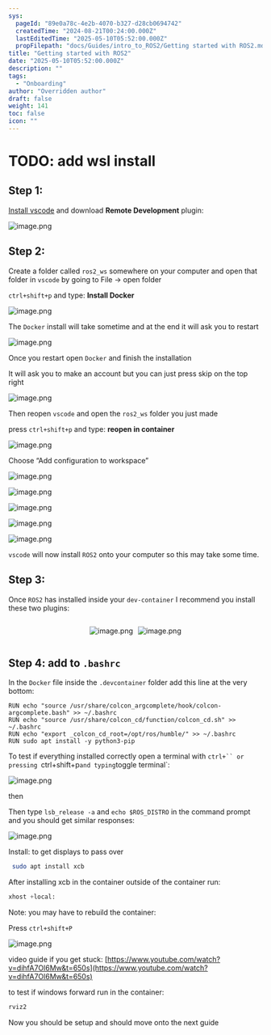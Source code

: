 ```yaml
---
sys:
  pageId: "89e0a78c-4e2b-4070-b327-d28cb0694742"
  createdTime: "2024-08-21T00:24:00.000Z"
  lastEditedTime: "2025-05-10T05:52:00.000Z"
  propFilepath: "docs/Guides/intro_to_ROS2/Getting started with ROS2.md"
title: "Getting started with ROS2"
date: "2025-05-10T05:52:00.000Z"
description: ""
tags:
  - "Onboarding"
author: "Overridden author"
draft: false
weight: 141
toc: false
icon: ""
---
```


# TODO: add wsl install

## Step 1:

[Install vscode](https://code.visualstudio.com/download) and download **Remote Development** plugin:

![image.png](https://prod-files-secure.s3.us-west-2.amazonaws.com/d518164a-d88e-44d1-a4ee-3adb3bd8bce0/efb52993-1881-4a40-b95e-6f020334f022/image.png?X-Amz-Algorithm=AWS4-HMAC-SHA256&X-Amz-Content-Sha256=UNSIGNED-PAYLOAD&X-Amz-Credential=ASIAZI2LB4666CMUSARB%2F20250630%2Fus-west-2%2Fs3%2Faws4_request&X-Amz-Date=20250630T061413Z&X-Amz-Expires=3600&X-Amz-Security-Token=IQoJb3JpZ2luX2VjEL3%2F%2F%2F%2F%2F%2F%2F%2F%2F%2FwEaCXVzLXdlc3QtMiJGMEQCID%2FxRnnh5wNW1sjoE7zh9GMTyhMLsU7wGU6xmL7f6UmjAiB5mvI%2Bh6PR9DFdgaiif2YK0Ru%2FLFR8oWa9iHjjqf7jdyqIBAi2%2F%2F%2F%2F%2F%2F%2F%2F%2F%2F8BEAAaDDYzNzQyMzE4MzgwNSIM%2B0kD14Ob5726siDnKtwDwk56EgI0Qi059rnTfA7AM70Vt13QW%2BQCXTdW3Aot8H1i0x8vUxFQwhggdV2ata5TtU6QdstcWsyhfFCbrLwKlEbCdihwR5bcUGoAWcpGhP74DnZ0hf%2BapH4u%2BuT4ZgzbdaqsQO%2FPz%2F2%2BwtcvPuAXDiSHt4gYDOXcSnxotjtb95CVdem%2FyJKSpq7t4R5oOcLBDTcPRtNS0ARX4KHgzPof5Ubgz49EtwfCMhwEMTydYVfVTsuwhaqn9Sat8f4PJS5pXfzJXTzy56UTHFCAr2c9RifcepQDO2bOjotvn8afGhfRZsK3sT2rAzNREx3uk2cb17L%2FcIXxe5w0bzk2E4lixnKKMqf45jLy5ve7zfRfsAsPrE51rdT1yQcJzZqBIIGyJyHk%2BXVfuSqWvwbJQRG7XV6IJSn%2FaJlrLSEkqDYmvQcgj4pUCx7A%2FQ2xfOHGYz3PFKdyqDKr9cfTtSy8VT1QBJIPVp2KuM%2F55Hpw5RzLJGbvf2BbcewBDqm%2BKYwYn2ryQiWwDo6IX%2F6YW0kHcNIot0GJTurWez58j4NQCwU1Ub7LlMnEO5qU6yBurn%2BsjBV%2FhfK6823ttx9e9d0VUSeg8EopRMME88dHOY14H5l%2FYC12ExFTeNa54h1obT0wobqIwwY6pgHQBrb7Zfyi7eodn9ehTUA%2BoNyS77ZqiLWXFqf5FQ%2BQtcMFyAnXKmV7L%2Fhxk%2BqcoXN1tc0KrxEv9HinFHNDq5QlAQSGxE7%2BYGIX%2F0ywUEzY6dfnBbDHiEnhyEzO08%2B1yBWr9MFYkpTMKnszWyS6Fvr5syiM8duXgeKQPSzZa7yiyPJPiBxchGHOBFEgT85eu0txJyvn2B%2F3ufGf8WdcDDeOtaCDSJCv&X-Amz-Signature=437a098d378b90722d704510aa7ec3c0530e485e8c5f27531ccfc328b8e9a0bf&X-Amz-SignedHeaders=host&x-amz-checksum-mode=ENABLED&x-id=GetObject)

## Step 2:

Create a folder called `ros2_ws` somewhere on your computer and open that folder in `vscode` by going to File → open folder 

`ctrl+shift+p` and type: **Install Docker**

![image.png](https://prod-files-secure.s3.us-west-2.amazonaws.com/d518164a-d88e-44d1-a4ee-3adb3bd8bce0/2269dc0e-1cd5-47ff-bceb-c04ad9b2eab0/image.png?X-Amz-Algorithm=AWS4-HMAC-SHA256&X-Amz-Content-Sha256=UNSIGNED-PAYLOAD&X-Amz-Credential=ASIAZI2LB4666CMUSARB%2F20250630%2Fus-west-2%2Fs3%2Faws4_request&X-Amz-Date=20250630T061414Z&X-Amz-Expires=3600&X-Amz-Security-Token=IQoJb3JpZ2luX2VjEL3%2F%2F%2F%2F%2F%2F%2F%2F%2F%2FwEaCXVzLXdlc3QtMiJGMEQCID%2FxRnnh5wNW1sjoE7zh9GMTyhMLsU7wGU6xmL7f6UmjAiB5mvI%2Bh6PR9DFdgaiif2YK0Ru%2FLFR8oWa9iHjjqf7jdyqIBAi2%2F%2F%2F%2F%2F%2F%2F%2F%2F%2F8BEAAaDDYzNzQyMzE4MzgwNSIM%2B0kD14Ob5726siDnKtwDwk56EgI0Qi059rnTfA7AM70Vt13QW%2BQCXTdW3Aot8H1i0x8vUxFQwhggdV2ata5TtU6QdstcWsyhfFCbrLwKlEbCdihwR5bcUGoAWcpGhP74DnZ0hf%2BapH4u%2BuT4ZgzbdaqsQO%2FPz%2F2%2BwtcvPuAXDiSHt4gYDOXcSnxotjtb95CVdem%2FyJKSpq7t4R5oOcLBDTcPRtNS0ARX4KHgzPof5Ubgz49EtwfCMhwEMTydYVfVTsuwhaqn9Sat8f4PJS5pXfzJXTzy56UTHFCAr2c9RifcepQDO2bOjotvn8afGhfRZsK3sT2rAzNREx3uk2cb17L%2FcIXxe5w0bzk2E4lixnKKMqf45jLy5ve7zfRfsAsPrE51rdT1yQcJzZqBIIGyJyHk%2BXVfuSqWvwbJQRG7XV6IJSn%2FaJlrLSEkqDYmvQcgj4pUCx7A%2FQ2xfOHGYz3PFKdyqDKr9cfTtSy8VT1QBJIPVp2KuM%2F55Hpw5RzLJGbvf2BbcewBDqm%2BKYwYn2ryQiWwDo6IX%2F6YW0kHcNIot0GJTurWez58j4NQCwU1Ub7LlMnEO5qU6yBurn%2BsjBV%2FhfK6823ttx9e9d0VUSeg8EopRMME88dHOY14H5l%2FYC12ExFTeNa54h1obT0wobqIwwY6pgHQBrb7Zfyi7eodn9ehTUA%2BoNyS77ZqiLWXFqf5FQ%2BQtcMFyAnXKmV7L%2Fhxk%2BqcoXN1tc0KrxEv9HinFHNDq5QlAQSGxE7%2BYGIX%2F0ywUEzY6dfnBbDHiEnhyEzO08%2B1yBWr9MFYkpTMKnszWyS6Fvr5syiM8duXgeKQPSzZa7yiyPJPiBxchGHOBFEgT85eu0txJyvn2B%2F3ufGf8WdcDDeOtaCDSJCv&X-Amz-Signature=96e1d98306067d47911774c0513745d0c8820a4af2e952a83cf153d8e28007bf&X-Amz-SignedHeaders=host&x-amz-checksum-mode=ENABLED&x-id=GetObject)

The `Docker` install will take sometime and at the end it will ask you to restart

![image.png](https://prod-files-secure.s3.us-west-2.amazonaws.com/d518164a-d88e-44d1-a4ee-3adb3bd8bce0/ed233f78-be33-4b1f-b89c-9c346c0e961e/image.png?X-Amz-Algorithm=AWS4-HMAC-SHA256&X-Amz-Content-Sha256=UNSIGNED-PAYLOAD&X-Amz-Credential=ASIAZI2LB4666CMUSARB%2F20250630%2Fus-west-2%2Fs3%2Faws4_request&X-Amz-Date=20250630T061414Z&X-Amz-Expires=3600&X-Amz-Security-Token=IQoJb3JpZ2luX2VjEL3%2F%2F%2F%2F%2F%2F%2F%2F%2F%2FwEaCXVzLXdlc3QtMiJGMEQCID%2FxRnnh5wNW1sjoE7zh9GMTyhMLsU7wGU6xmL7f6UmjAiB5mvI%2Bh6PR9DFdgaiif2YK0Ru%2FLFR8oWa9iHjjqf7jdyqIBAi2%2F%2F%2F%2F%2F%2F%2F%2F%2F%2F8BEAAaDDYzNzQyMzE4MzgwNSIM%2B0kD14Ob5726siDnKtwDwk56EgI0Qi059rnTfA7AM70Vt13QW%2BQCXTdW3Aot8H1i0x8vUxFQwhggdV2ata5TtU6QdstcWsyhfFCbrLwKlEbCdihwR5bcUGoAWcpGhP74DnZ0hf%2BapH4u%2BuT4ZgzbdaqsQO%2FPz%2F2%2BwtcvPuAXDiSHt4gYDOXcSnxotjtb95CVdem%2FyJKSpq7t4R5oOcLBDTcPRtNS0ARX4KHgzPof5Ubgz49EtwfCMhwEMTydYVfVTsuwhaqn9Sat8f4PJS5pXfzJXTzy56UTHFCAr2c9RifcepQDO2bOjotvn8afGhfRZsK3sT2rAzNREx3uk2cb17L%2FcIXxe5w0bzk2E4lixnKKMqf45jLy5ve7zfRfsAsPrE51rdT1yQcJzZqBIIGyJyHk%2BXVfuSqWvwbJQRG7XV6IJSn%2FaJlrLSEkqDYmvQcgj4pUCx7A%2FQ2xfOHGYz3PFKdyqDKr9cfTtSy8VT1QBJIPVp2KuM%2F55Hpw5RzLJGbvf2BbcewBDqm%2BKYwYn2ryQiWwDo6IX%2F6YW0kHcNIot0GJTurWez58j4NQCwU1Ub7LlMnEO5qU6yBurn%2BsjBV%2FhfK6823ttx9e9d0VUSeg8EopRMME88dHOY14H5l%2FYC12ExFTeNa54h1obT0wobqIwwY6pgHQBrb7Zfyi7eodn9ehTUA%2BoNyS77ZqiLWXFqf5FQ%2BQtcMFyAnXKmV7L%2Fhxk%2BqcoXN1tc0KrxEv9HinFHNDq5QlAQSGxE7%2BYGIX%2F0ywUEzY6dfnBbDHiEnhyEzO08%2B1yBWr9MFYkpTMKnszWyS6Fvr5syiM8duXgeKQPSzZa7yiyPJPiBxchGHOBFEgT85eu0txJyvn2B%2F3ufGf8WdcDDeOtaCDSJCv&X-Amz-Signature=509af6d86c65555b7dfb117b13cd82e316663db4aeb7464f768b560ad161cbca&X-Amz-SignedHeaders=host&x-amz-checksum-mode=ENABLED&x-id=GetObject)

Once you restart open `Docker` and finish the installation

It will ask you to make an account but you can just press skip on the top right

![image.png](https://prod-files-secure.s3.us-west-2.amazonaws.com/d518164a-d88e-44d1-a4ee-3adb3bd8bce0/21010ad9-1659-4fd9-9f59-9932a09b2a3d/image.png?X-Amz-Algorithm=AWS4-HMAC-SHA256&X-Amz-Content-Sha256=UNSIGNED-PAYLOAD&X-Amz-Credential=ASIAZI2LB4666CMUSARB%2F20250630%2Fus-west-2%2Fs3%2Faws4_request&X-Amz-Date=20250630T061414Z&X-Amz-Expires=3600&X-Amz-Security-Token=IQoJb3JpZ2luX2VjEL3%2F%2F%2F%2F%2F%2F%2F%2F%2F%2FwEaCXVzLXdlc3QtMiJGMEQCID%2FxRnnh5wNW1sjoE7zh9GMTyhMLsU7wGU6xmL7f6UmjAiB5mvI%2Bh6PR9DFdgaiif2YK0Ru%2FLFR8oWa9iHjjqf7jdyqIBAi2%2F%2F%2F%2F%2F%2F%2F%2F%2F%2F8BEAAaDDYzNzQyMzE4MzgwNSIM%2B0kD14Ob5726siDnKtwDwk56EgI0Qi059rnTfA7AM70Vt13QW%2BQCXTdW3Aot8H1i0x8vUxFQwhggdV2ata5TtU6QdstcWsyhfFCbrLwKlEbCdihwR5bcUGoAWcpGhP74DnZ0hf%2BapH4u%2BuT4ZgzbdaqsQO%2FPz%2F2%2BwtcvPuAXDiSHt4gYDOXcSnxotjtb95CVdem%2FyJKSpq7t4R5oOcLBDTcPRtNS0ARX4KHgzPof5Ubgz49EtwfCMhwEMTydYVfVTsuwhaqn9Sat8f4PJS5pXfzJXTzy56UTHFCAr2c9RifcepQDO2bOjotvn8afGhfRZsK3sT2rAzNREx3uk2cb17L%2FcIXxe5w0bzk2E4lixnKKMqf45jLy5ve7zfRfsAsPrE51rdT1yQcJzZqBIIGyJyHk%2BXVfuSqWvwbJQRG7XV6IJSn%2FaJlrLSEkqDYmvQcgj4pUCx7A%2FQ2xfOHGYz3PFKdyqDKr9cfTtSy8VT1QBJIPVp2KuM%2F55Hpw5RzLJGbvf2BbcewBDqm%2BKYwYn2ryQiWwDo6IX%2F6YW0kHcNIot0GJTurWez58j4NQCwU1Ub7LlMnEO5qU6yBurn%2BsjBV%2FhfK6823ttx9e9d0VUSeg8EopRMME88dHOY14H5l%2FYC12ExFTeNa54h1obT0wobqIwwY6pgHQBrb7Zfyi7eodn9ehTUA%2BoNyS77ZqiLWXFqf5FQ%2BQtcMFyAnXKmV7L%2Fhxk%2BqcoXN1tc0KrxEv9HinFHNDq5QlAQSGxE7%2BYGIX%2F0ywUEzY6dfnBbDHiEnhyEzO08%2B1yBWr9MFYkpTMKnszWyS6Fvr5syiM8duXgeKQPSzZa7yiyPJPiBxchGHOBFEgT85eu0txJyvn2B%2F3ufGf8WdcDDeOtaCDSJCv&X-Amz-Signature=6100806b0ded4b64142f31f71342df5fe58c6ea4660b35759bf95ac421bb48ca&X-Amz-SignedHeaders=host&x-amz-checksum-mode=ENABLED&x-id=GetObject)

Then reopen `vscode` and open the `ros2_ws` folder you just made

press `ctrl+shift+p` and type: **reopen in container**

![image.png](https://prod-files-secure.s3.us-west-2.amazonaws.com/d518164a-d88e-44d1-a4ee-3adb3bd8bce0/4e93b8c2-41ad-488c-8095-c74205196118/image.png?X-Amz-Algorithm=AWS4-HMAC-SHA256&X-Amz-Content-Sha256=UNSIGNED-PAYLOAD&X-Amz-Credential=ASIAZI2LB4666CMUSARB%2F20250630%2Fus-west-2%2Fs3%2Faws4_request&X-Amz-Date=20250630T061414Z&X-Amz-Expires=3600&X-Amz-Security-Token=IQoJb3JpZ2luX2VjEL3%2F%2F%2F%2F%2F%2F%2F%2F%2F%2FwEaCXVzLXdlc3QtMiJGMEQCID%2FxRnnh5wNW1sjoE7zh9GMTyhMLsU7wGU6xmL7f6UmjAiB5mvI%2Bh6PR9DFdgaiif2YK0Ru%2FLFR8oWa9iHjjqf7jdyqIBAi2%2F%2F%2F%2F%2F%2F%2F%2F%2F%2F8BEAAaDDYzNzQyMzE4MzgwNSIM%2B0kD14Ob5726siDnKtwDwk56EgI0Qi059rnTfA7AM70Vt13QW%2BQCXTdW3Aot8H1i0x8vUxFQwhggdV2ata5TtU6QdstcWsyhfFCbrLwKlEbCdihwR5bcUGoAWcpGhP74DnZ0hf%2BapH4u%2BuT4ZgzbdaqsQO%2FPz%2F2%2BwtcvPuAXDiSHt4gYDOXcSnxotjtb95CVdem%2FyJKSpq7t4R5oOcLBDTcPRtNS0ARX4KHgzPof5Ubgz49EtwfCMhwEMTydYVfVTsuwhaqn9Sat8f4PJS5pXfzJXTzy56UTHFCAr2c9RifcepQDO2bOjotvn8afGhfRZsK3sT2rAzNREx3uk2cb17L%2FcIXxe5w0bzk2E4lixnKKMqf45jLy5ve7zfRfsAsPrE51rdT1yQcJzZqBIIGyJyHk%2BXVfuSqWvwbJQRG7XV6IJSn%2FaJlrLSEkqDYmvQcgj4pUCx7A%2FQ2xfOHGYz3PFKdyqDKr9cfTtSy8VT1QBJIPVp2KuM%2F55Hpw5RzLJGbvf2BbcewBDqm%2BKYwYn2ryQiWwDo6IX%2F6YW0kHcNIot0GJTurWez58j4NQCwU1Ub7LlMnEO5qU6yBurn%2BsjBV%2FhfK6823ttx9e9d0VUSeg8EopRMME88dHOY14H5l%2FYC12ExFTeNa54h1obT0wobqIwwY6pgHQBrb7Zfyi7eodn9ehTUA%2BoNyS77ZqiLWXFqf5FQ%2BQtcMFyAnXKmV7L%2Fhxk%2BqcoXN1tc0KrxEv9HinFHNDq5QlAQSGxE7%2BYGIX%2F0ywUEzY6dfnBbDHiEnhyEzO08%2B1yBWr9MFYkpTMKnszWyS6Fvr5syiM8duXgeKQPSzZa7yiyPJPiBxchGHOBFEgT85eu0txJyvn2B%2F3ufGf8WdcDDeOtaCDSJCv&X-Amz-Signature=abf99fec2219e5991cbf396e2412e8985cbebd3fb46962969a250f8b02abd61b&X-Amz-SignedHeaders=host&x-amz-checksum-mode=ENABLED&x-id=GetObject)

Choose “Add configuration to workspace”

![image.png](https://prod-files-secure.s3.us-west-2.amazonaws.com/d518164a-d88e-44d1-a4ee-3adb3bd8bce0/9560b282-5060-4989-ba37-97e7b2c22476/image.png?X-Amz-Algorithm=AWS4-HMAC-SHA256&X-Amz-Content-Sha256=UNSIGNED-PAYLOAD&X-Amz-Credential=ASIAZI2LB4666CMUSARB%2F20250630%2Fus-west-2%2Fs3%2Faws4_request&X-Amz-Date=20250630T061414Z&X-Amz-Expires=3600&X-Amz-Security-Token=IQoJb3JpZ2luX2VjEL3%2F%2F%2F%2F%2F%2F%2F%2F%2F%2FwEaCXVzLXdlc3QtMiJGMEQCID%2FxRnnh5wNW1sjoE7zh9GMTyhMLsU7wGU6xmL7f6UmjAiB5mvI%2Bh6PR9DFdgaiif2YK0Ru%2FLFR8oWa9iHjjqf7jdyqIBAi2%2F%2F%2F%2F%2F%2F%2F%2F%2F%2F8BEAAaDDYzNzQyMzE4MzgwNSIM%2B0kD14Ob5726siDnKtwDwk56EgI0Qi059rnTfA7AM70Vt13QW%2BQCXTdW3Aot8H1i0x8vUxFQwhggdV2ata5TtU6QdstcWsyhfFCbrLwKlEbCdihwR5bcUGoAWcpGhP74DnZ0hf%2BapH4u%2BuT4ZgzbdaqsQO%2FPz%2F2%2BwtcvPuAXDiSHt4gYDOXcSnxotjtb95CVdem%2FyJKSpq7t4R5oOcLBDTcPRtNS0ARX4KHgzPof5Ubgz49EtwfCMhwEMTydYVfVTsuwhaqn9Sat8f4PJS5pXfzJXTzy56UTHFCAr2c9RifcepQDO2bOjotvn8afGhfRZsK3sT2rAzNREx3uk2cb17L%2FcIXxe5w0bzk2E4lixnKKMqf45jLy5ve7zfRfsAsPrE51rdT1yQcJzZqBIIGyJyHk%2BXVfuSqWvwbJQRG7XV6IJSn%2FaJlrLSEkqDYmvQcgj4pUCx7A%2FQ2xfOHGYz3PFKdyqDKr9cfTtSy8VT1QBJIPVp2KuM%2F55Hpw5RzLJGbvf2BbcewBDqm%2BKYwYn2ryQiWwDo6IX%2F6YW0kHcNIot0GJTurWez58j4NQCwU1Ub7LlMnEO5qU6yBurn%2BsjBV%2FhfK6823ttx9e9d0VUSeg8EopRMME88dHOY14H5l%2FYC12ExFTeNa54h1obT0wobqIwwY6pgHQBrb7Zfyi7eodn9ehTUA%2BoNyS77ZqiLWXFqf5FQ%2BQtcMFyAnXKmV7L%2Fhxk%2BqcoXN1tc0KrxEv9HinFHNDq5QlAQSGxE7%2BYGIX%2F0ywUEzY6dfnBbDHiEnhyEzO08%2B1yBWr9MFYkpTMKnszWyS6Fvr5syiM8duXgeKQPSzZa7yiyPJPiBxchGHOBFEgT85eu0txJyvn2B%2F3ufGf8WdcDDeOtaCDSJCv&X-Amz-Signature=c67588a7055b2af2d242ca89113d499e8b50e34cffaa32c450678f22f735749c&X-Amz-SignedHeaders=host&x-amz-checksum-mode=ENABLED&x-id=GetObject)

![image.png](https://prod-files-secure.s3.us-west-2.amazonaws.com/d518164a-d88e-44d1-a4ee-3adb3bd8bce0/2ee63f81-886b-48e8-a553-dc6e5eac99e4/image.png?X-Amz-Algorithm=AWS4-HMAC-SHA256&X-Amz-Content-Sha256=UNSIGNED-PAYLOAD&X-Amz-Credential=ASIAZI2LB4666CMUSARB%2F20250630%2Fus-west-2%2Fs3%2Faws4_request&X-Amz-Date=20250630T061413Z&X-Amz-Expires=3600&X-Amz-Security-Token=IQoJb3JpZ2luX2VjEL3%2F%2F%2F%2F%2F%2F%2F%2F%2F%2FwEaCXVzLXdlc3QtMiJGMEQCID%2FxRnnh5wNW1sjoE7zh9GMTyhMLsU7wGU6xmL7f6UmjAiB5mvI%2Bh6PR9DFdgaiif2YK0Ru%2FLFR8oWa9iHjjqf7jdyqIBAi2%2F%2F%2F%2F%2F%2F%2F%2F%2F%2F8BEAAaDDYzNzQyMzE4MzgwNSIM%2B0kD14Ob5726siDnKtwDwk56EgI0Qi059rnTfA7AM70Vt13QW%2BQCXTdW3Aot8H1i0x8vUxFQwhggdV2ata5TtU6QdstcWsyhfFCbrLwKlEbCdihwR5bcUGoAWcpGhP74DnZ0hf%2BapH4u%2BuT4ZgzbdaqsQO%2FPz%2F2%2BwtcvPuAXDiSHt4gYDOXcSnxotjtb95CVdem%2FyJKSpq7t4R5oOcLBDTcPRtNS0ARX4KHgzPof5Ubgz49EtwfCMhwEMTydYVfVTsuwhaqn9Sat8f4PJS5pXfzJXTzy56UTHFCAr2c9RifcepQDO2bOjotvn8afGhfRZsK3sT2rAzNREx3uk2cb17L%2FcIXxe5w0bzk2E4lixnKKMqf45jLy5ve7zfRfsAsPrE51rdT1yQcJzZqBIIGyJyHk%2BXVfuSqWvwbJQRG7XV6IJSn%2FaJlrLSEkqDYmvQcgj4pUCx7A%2FQ2xfOHGYz3PFKdyqDKr9cfTtSy8VT1QBJIPVp2KuM%2F55Hpw5RzLJGbvf2BbcewBDqm%2BKYwYn2ryQiWwDo6IX%2F6YW0kHcNIot0GJTurWez58j4NQCwU1Ub7LlMnEO5qU6yBurn%2BsjBV%2FhfK6823ttx9e9d0VUSeg8EopRMME88dHOY14H5l%2FYC12ExFTeNa54h1obT0wobqIwwY6pgHQBrb7Zfyi7eodn9ehTUA%2BoNyS77ZqiLWXFqf5FQ%2BQtcMFyAnXKmV7L%2Fhxk%2BqcoXN1tc0KrxEv9HinFHNDq5QlAQSGxE7%2BYGIX%2F0ywUEzY6dfnBbDHiEnhyEzO08%2B1yBWr9MFYkpTMKnszWyS6Fvr5syiM8duXgeKQPSzZa7yiyPJPiBxchGHOBFEgT85eu0txJyvn2B%2F3ufGf8WdcDDeOtaCDSJCv&X-Amz-Signature=0317f116a21e6f2f7ec151e009017626548d41063977fbe07e4c238a1d72ef89&X-Amz-SignedHeaders=host&x-amz-checksum-mode=ENABLED&x-id=GetObject)

![image.png](https://prod-files-secure.s3.us-west-2.amazonaws.com/d518164a-d88e-44d1-a4ee-3adb3bd8bce0/ae1580b2-b048-407e-aed9-b584224a7a04/image.png?X-Amz-Algorithm=AWS4-HMAC-SHA256&X-Amz-Content-Sha256=UNSIGNED-PAYLOAD&X-Amz-Credential=ASIAZI2LB4666CMUSARB%2F20250630%2Fus-west-2%2Fs3%2Faws4_request&X-Amz-Date=20250630T061414Z&X-Amz-Expires=3600&X-Amz-Security-Token=IQoJb3JpZ2luX2VjEL3%2F%2F%2F%2F%2F%2F%2F%2F%2F%2FwEaCXVzLXdlc3QtMiJGMEQCID%2FxRnnh5wNW1sjoE7zh9GMTyhMLsU7wGU6xmL7f6UmjAiB5mvI%2Bh6PR9DFdgaiif2YK0Ru%2FLFR8oWa9iHjjqf7jdyqIBAi2%2F%2F%2F%2F%2F%2F%2F%2F%2F%2F8BEAAaDDYzNzQyMzE4MzgwNSIM%2B0kD14Ob5726siDnKtwDwk56EgI0Qi059rnTfA7AM70Vt13QW%2BQCXTdW3Aot8H1i0x8vUxFQwhggdV2ata5TtU6QdstcWsyhfFCbrLwKlEbCdihwR5bcUGoAWcpGhP74DnZ0hf%2BapH4u%2BuT4ZgzbdaqsQO%2FPz%2F2%2BwtcvPuAXDiSHt4gYDOXcSnxotjtb95CVdem%2FyJKSpq7t4R5oOcLBDTcPRtNS0ARX4KHgzPof5Ubgz49EtwfCMhwEMTydYVfVTsuwhaqn9Sat8f4PJS5pXfzJXTzy56UTHFCAr2c9RifcepQDO2bOjotvn8afGhfRZsK3sT2rAzNREx3uk2cb17L%2FcIXxe5w0bzk2E4lixnKKMqf45jLy5ve7zfRfsAsPrE51rdT1yQcJzZqBIIGyJyHk%2BXVfuSqWvwbJQRG7XV6IJSn%2FaJlrLSEkqDYmvQcgj4pUCx7A%2FQ2xfOHGYz3PFKdyqDKr9cfTtSy8VT1QBJIPVp2KuM%2F55Hpw5RzLJGbvf2BbcewBDqm%2BKYwYn2ryQiWwDo6IX%2F6YW0kHcNIot0GJTurWez58j4NQCwU1Ub7LlMnEO5qU6yBurn%2BsjBV%2FhfK6823ttx9e9d0VUSeg8EopRMME88dHOY14H5l%2FYC12ExFTeNa54h1obT0wobqIwwY6pgHQBrb7Zfyi7eodn9ehTUA%2BoNyS77ZqiLWXFqf5FQ%2BQtcMFyAnXKmV7L%2Fhxk%2BqcoXN1tc0KrxEv9HinFHNDq5QlAQSGxE7%2BYGIX%2F0ywUEzY6dfnBbDHiEnhyEzO08%2B1yBWr9MFYkpTMKnszWyS6Fvr5syiM8duXgeKQPSzZa7yiyPJPiBxchGHOBFEgT85eu0txJyvn2B%2F3ufGf8WdcDDeOtaCDSJCv&X-Amz-Signature=267f8b8a57f0135f1e9ccd41881ffb7c904679972e5e837be1e7bafa0a5c1e3e&X-Amz-SignedHeaders=host&x-amz-checksum-mode=ENABLED&x-id=GetObject)

![image.png](https://prod-files-secure.s3.us-west-2.amazonaws.com/d518164a-d88e-44d1-a4ee-3adb3bd8bce0/53255b28-f75e-430f-b9e3-c0ac8577e42b/image.png?X-Amz-Algorithm=AWS4-HMAC-SHA256&X-Amz-Content-Sha256=UNSIGNED-PAYLOAD&X-Amz-Credential=ASIAZI2LB4666CMUSARB%2F20250630%2Fus-west-2%2Fs3%2Faws4_request&X-Amz-Date=20250630T061414Z&X-Amz-Expires=3600&X-Amz-Security-Token=IQoJb3JpZ2luX2VjEL3%2F%2F%2F%2F%2F%2F%2F%2F%2F%2FwEaCXVzLXdlc3QtMiJGMEQCID%2FxRnnh5wNW1sjoE7zh9GMTyhMLsU7wGU6xmL7f6UmjAiB5mvI%2Bh6PR9DFdgaiif2YK0Ru%2FLFR8oWa9iHjjqf7jdyqIBAi2%2F%2F%2F%2F%2F%2F%2F%2F%2F%2F8BEAAaDDYzNzQyMzE4MzgwNSIM%2B0kD14Ob5726siDnKtwDwk56EgI0Qi059rnTfA7AM70Vt13QW%2BQCXTdW3Aot8H1i0x8vUxFQwhggdV2ata5TtU6QdstcWsyhfFCbrLwKlEbCdihwR5bcUGoAWcpGhP74DnZ0hf%2BapH4u%2BuT4ZgzbdaqsQO%2FPz%2F2%2BwtcvPuAXDiSHt4gYDOXcSnxotjtb95CVdem%2FyJKSpq7t4R5oOcLBDTcPRtNS0ARX4KHgzPof5Ubgz49EtwfCMhwEMTydYVfVTsuwhaqn9Sat8f4PJS5pXfzJXTzy56UTHFCAr2c9RifcepQDO2bOjotvn8afGhfRZsK3sT2rAzNREx3uk2cb17L%2FcIXxe5w0bzk2E4lixnKKMqf45jLy5ve7zfRfsAsPrE51rdT1yQcJzZqBIIGyJyHk%2BXVfuSqWvwbJQRG7XV6IJSn%2FaJlrLSEkqDYmvQcgj4pUCx7A%2FQ2xfOHGYz3PFKdyqDKr9cfTtSy8VT1QBJIPVp2KuM%2F55Hpw5RzLJGbvf2BbcewBDqm%2BKYwYn2ryQiWwDo6IX%2F6YW0kHcNIot0GJTurWez58j4NQCwU1Ub7LlMnEO5qU6yBurn%2BsjBV%2FhfK6823ttx9e9d0VUSeg8EopRMME88dHOY14H5l%2FYC12ExFTeNa54h1obT0wobqIwwY6pgHQBrb7Zfyi7eodn9ehTUA%2BoNyS77ZqiLWXFqf5FQ%2BQtcMFyAnXKmV7L%2Fhxk%2BqcoXN1tc0KrxEv9HinFHNDq5QlAQSGxE7%2BYGIX%2F0ywUEzY6dfnBbDHiEnhyEzO08%2B1yBWr9MFYkpTMKnszWyS6Fvr5syiM8duXgeKQPSzZa7yiyPJPiBxchGHOBFEgT85eu0txJyvn2B%2F3ufGf8WdcDDeOtaCDSJCv&X-Amz-Signature=b3f83e3baffaa4929767cc98c95ebed5327a8e5fa2aad3cfcdffa816028d396f&X-Amz-SignedHeaders=host&x-amz-checksum-mode=ENABLED&x-id=GetObject)

![image.png](https://prod-files-secure.s3.us-west-2.amazonaws.com/d518164a-d88e-44d1-a4ee-3adb3bd8bce0/7c562767-5af9-4ffb-97d1-327bcdf4ee00/image.png?X-Amz-Algorithm=AWS4-HMAC-SHA256&X-Amz-Content-Sha256=UNSIGNED-PAYLOAD&X-Amz-Credential=ASIAZI2LB4666CMUSARB%2F20250630%2Fus-west-2%2Fs3%2Faws4_request&X-Amz-Date=20250630T061414Z&X-Amz-Expires=3600&X-Amz-Security-Token=IQoJb3JpZ2luX2VjEL3%2F%2F%2F%2F%2F%2F%2F%2F%2F%2FwEaCXVzLXdlc3QtMiJGMEQCID%2FxRnnh5wNW1sjoE7zh9GMTyhMLsU7wGU6xmL7f6UmjAiB5mvI%2Bh6PR9DFdgaiif2YK0Ru%2FLFR8oWa9iHjjqf7jdyqIBAi2%2F%2F%2F%2F%2F%2F%2F%2F%2F%2F8BEAAaDDYzNzQyMzE4MzgwNSIM%2B0kD14Ob5726siDnKtwDwk56EgI0Qi059rnTfA7AM70Vt13QW%2BQCXTdW3Aot8H1i0x8vUxFQwhggdV2ata5TtU6QdstcWsyhfFCbrLwKlEbCdihwR5bcUGoAWcpGhP74DnZ0hf%2BapH4u%2BuT4ZgzbdaqsQO%2FPz%2F2%2BwtcvPuAXDiSHt4gYDOXcSnxotjtb95CVdem%2FyJKSpq7t4R5oOcLBDTcPRtNS0ARX4KHgzPof5Ubgz49EtwfCMhwEMTydYVfVTsuwhaqn9Sat8f4PJS5pXfzJXTzy56UTHFCAr2c9RifcepQDO2bOjotvn8afGhfRZsK3sT2rAzNREx3uk2cb17L%2FcIXxe5w0bzk2E4lixnKKMqf45jLy5ve7zfRfsAsPrE51rdT1yQcJzZqBIIGyJyHk%2BXVfuSqWvwbJQRG7XV6IJSn%2FaJlrLSEkqDYmvQcgj4pUCx7A%2FQ2xfOHGYz3PFKdyqDKr9cfTtSy8VT1QBJIPVp2KuM%2F55Hpw5RzLJGbvf2BbcewBDqm%2BKYwYn2ryQiWwDo6IX%2F6YW0kHcNIot0GJTurWez58j4NQCwU1Ub7LlMnEO5qU6yBurn%2BsjBV%2FhfK6823ttx9e9d0VUSeg8EopRMME88dHOY14H5l%2FYC12ExFTeNa54h1obT0wobqIwwY6pgHQBrb7Zfyi7eodn9ehTUA%2BoNyS77ZqiLWXFqf5FQ%2BQtcMFyAnXKmV7L%2Fhxk%2BqcoXN1tc0KrxEv9HinFHNDq5QlAQSGxE7%2BYGIX%2F0ywUEzY6dfnBbDHiEnhyEzO08%2B1yBWr9MFYkpTMKnszWyS6Fvr5syiM8duXgeKQPSzZa7yiyPJPiBxchGHOBFEgT85eu0txJyvn2B%2F3ufGf8WdcDDeOtaCDSJCv&X-Amz-Signature=cf3dae71c377610d9e3c66b9524c1f09c54ea4aa956c651e25f617918c27bb3b&X-Amz-SignedHeaders=host&x-amz-checksum-mode=ENABLED&x-id=GetObject)

`vscode` will now install `ROS2` onto your computer so this may take some time.

## Step 3:

Once `ROS2` has installed inside your `dev-container` I recommend you install these two plugins:

<div style="display: flex;flex-direction: row; column-gap:10px; max-width: 630px;justify-content: center;">
<div>

![image.png](https://prod-files-secure.s3.us-west-2.amazonaws.com/d518164a-d88e-44d1-a4ee-3adb3bd8bce0/3fc3d550-5a54-4ba1-ba6b-faa01cdb7369/image.png?X-Amz-Algorithm=AWS4-HMAC-SHA256&X-Amz-Content-Sha256=UNSIGNED-PAYLOAD&X-Amz-Credential=ASIAZI2LB466RR4QCY57%2F20250630%2Fus-west-2%2Fs3%2Faws4_request&X-Amz-Date=20250630T061415Z&X-Amz-Expires=3600&X-Amz-Security-Token=IQoJb3JpZ2luX2VjEL3%2F%2F%2F%2F%2F%2F%2F%2F%2F%2FwEaCXVzLXdlc3QtMiJIMEYCIQDXfUNLGuYy0zHNJp6DzF50uwnD0R2rJvzy%2B7ohkoA99wIhALwRBsDFs1ShdfXkigaqKIvGpfJx0KlRcimo06yPzG6%2FKogECLb%2F%2F%2F%2F%2F%2F%2F%2F%2F%2FwEQABoMNjM3NDIzMTgzODA1IgwLBYTYAUCLuuOmTu8q3ANGlwZsg7RYjjZXdjHhWJoS8B9Xznr0Dr%2BzXuoIn4I8d5otR9yBb%2FOLTPnm6Ks%2FjvkN6cNwdJOV1bGZ1KYAl7t3x0ctT1c3%2BXbrLj2WDrOwu%2Fhx5vda2yJhYcoIiAD9xbK37u0A5miXt5a34GpI2uHswS0Uw%2Bd0LKuylh8urLciulXLzifmxnMfrY8EiYAGEgdn7QWuFKFJg7Xdf9BCgkrZlipPmuihNA3HVY9mwuTcRc54iPSoQKPJtTvHB3qy%2FWDF9K8nUgIedzv5ilXabeOuMdNhlat2NW1VygtBfZczf8PWr4P8pZ8dGU5l5H8aAm3gvY47HJMZO%2FovlLMHn0vvTGUyZIlKAv37h%2FxTdVIdVHUfIM1%2F6twV1evdufrTU42SF9TD%2BB1uqk6df76YhzCNdJO0JbjC%2BTn%2FrwsN0aFVy6fJYYb2SwszrSPlifhkD3H%2BgMYsLRhFWqllE9pXX2qFtVxkfE4DeREj92xjvg1CJkAOUWGIEgxkZwVxftKol4smyLlT0jwphAbqrT7T1Wkj1cvwr%2BMwMCDqD9po6ne%2FGATBHk8bEgePXPtXipyX4EaVVhlWqLZUsvJ9Sw0FaTPSROt2VpQvvTgdnMZ3WNGD8QoSLKII90HYglvKBjDpu4jDBjqkAT0MQbtqOGIwqom8AhUyBJrPTedKDDxviFbP7QWi%2FNmrSV9%2Fpoo9%2Fjaq8%2BkG5hXHznH7TyEzSgSnnU7g5swX%2F9ZhlUsxwduO7%2FjWxxXXTXNSYoZbMxiV57IaRybfoqSUIfALbgk9AVciM5SK8XZpUmnq%2BY90LQAoxgcQKpeQ6q17uOH09HGX%2BdwCZZfEKXtSpw4thuQt7BUHhEiEUqggMdKNXZbH&X-Amz-Signature=182664e9701ffdaa48813fc9618fd2f7e904d99d9931a8f070ddc87833b870c0&X-Amz-SignedHeaders=host&x-amz-checksum-mode=ENABLED&x-id=GetObject)

</div>
<div>

![image.png](https://prod-files-secure.s3.us-west-2.amazonaws.com/d518164a-d88e-44d1-a4ee-3adb3bd8bce0/d994cc66-13c2-4093-a5a3-f84cf4601a82/image.png?X-Amz-Algorithm=AWS4-HMAC-SHA256&X-Amz-Content-Sha256=UNSIGNED-PAYLOAD&X-Amz-Credential=ASIAZI2LB466Q3NKXUI6%2F20250630%2Fus-west-2%2Fs3%2Faws4_request&X-Amz-Date=20250630T061415Z&X-Amz-Expires=3600&X-Amz-Security-Token=IQoJb3JpZ2luX2VjEL3%2F%2F%2F%2F%2F%2F%2F%2F%2F%2FwEaCXVzLXdlc3QtMiJIMEYCIQCxQ3UPWu1kxbrckdxlJOOff3MfFKzRu%2F2FdNMfDledawIhAOSgWXtPy%2ByM4na9%2Fo8XhhWMXfki7e5WPgoySJd6rV1BKogECLb%2F%2F%2F%2F%2F%2F%2F%2F%2F%2FwEQABoMNjM3NDIzMTgzODA1IgzvcqCvz2XzkeOov0Iq3AORxdxoWJF4WXGSqgF0m17ViEj0xvK41Svgy7YQCGofq74RgucYViLoCMAKpbjP7dyzuCR8SHr93HtqMiyzQ2jsjLhfnPEmB4CHrdrklWJR%2BHk9nzix30oHa3zm18QA1NtbEupC7UYvUpuy3NRlVxZWNCkPvNjAwfmjCy7SVVXcksPBEJf6BOkvC8gv11ubUZicOr6QP%2BNUK0uBYpsfYTo97H%2Btpow%2B%2FExCNRBHkiyha%2FxYG9SzNoNhtR%2B6FW%2FiIhK%2BLuMF8TMFHxYTmy76SpvSpUsUWgTTEz9yeWHU1sMymKt5aJ0qBaG8dofvixJSU0mDkHq99hLFBe%2F%2FcPNDJ04HiZ%2BF%2Bx1oiKPqzLy0w75YqGkZ%2Fbo4V1KGczfm7X33mPPSWz4ZdSiObuYKG8Tit2m3e3uhjvK9yCk6Jws1b0%2BV2mPJ%2Fced2AJFxFjkSQnl69boEApVecDfIu7xuopiANa%2BQJDXCs7xFheFtNIUy4q6kxYu8bLZ2CW7UShL0jNr7v1aUflciWPmUAS2wGsyMO6ZvHWG3ophfcvuJa0ktOv3upBLaTmsUbRw0nWOvQ%2Fe%2F5tW1HDnyBuP9E20RT1ENa%2Fgxzxevih6TkNE8S3RXMNCBYZrzTafGeO5BeQKFTC5u4jDBjqkAbwjiwG88jt1Kqhmc903Rw5dhet9fkkfi1Fuq06kH0mj5iyRxHkSYnhEn5Td1ZASiNRwNOr6oYJtFiqkVk%2F5S%2FnGl0AajgWtaeEWiqNx6GfzU3KWrwpb%2FJiYXh6yElH8VlDCKQ%2B3CzCQx1lFkcgncgQYidYL4KAG9SYVm7eRiUgXbm5TgZzy4rJx3D%2BFlTk6tUj3Uc9JMrXm0rlUTyOUGI4ogR7k&X-Amz-Signature=1f36d4e9c0aaec9a48ec6dddc2a735f80b60fbc68d843658d08fb953dbb64040&X-Amz-SignedHeaders=host&x-amz-checksum-mode=ENABLED&x-id=GetObject)

</div>
</div>

## Step 4: add to `.bashrc`

In the `Docker` file inside the `.devcontainer` folder add this line at the very bottom: 

```docker
RUN echo "source /usr/share/colcon_argcomplete/hook/colcon-argcomplete.bash" >> ~/.bashrc
RUN echo "source /usr/share/colcon_cd/function/colcon_cd.sh" >> ~/.bashrc
RUN echo "export _colcon_cd_root=/opt/ros/humble/" >> ~/.bashrc
RUN sudo apt install -y python3-pip 
```

To test if everything installed correctly open a terminal with `ctrl+`` or pressing `ctrl+shift+p` and typing `toggle terminal`:

![image.png](https://prod-files-secure.s3.us-west-2.amazonaws.com/d518164a-d88e-44d1-a4ee-3adb3bd8bce0/6a4943d8-b04e-4c02-9a58-775f3384d1a5/image.png?X-Amz-Algorithm=AWS4-HMAC-SHA256&X-Amz-Content-Sha256=UNSIGNED-PAYLOAD&X-Amz-Credential=ASIAZI2LB4666CMUSARB%2F20250630%2Fus-west-2%2Fs3%2Faws4_request&X-Amz-Date=20250630T061414Z&X-Amz-Expires=3600&X-Amz-Security-Token=IQoJb3JpZ2luX2VjEL3%2F%2F%2F%2F%2F%2F%2F%2F%2F%2FwEaCXVzLXdlc3QtMiJGMEQCID%2FxRnnh5wNW1sjoE7zh9GMTyhMLsU7wGU6xmL7f6UmjAiB5mvI%2Bh6PR9DFdgaiif2YK0Ru%2FLFR8oWa9iHjjqf7jdyqIBAi2%2F%2F%2F%2F%2F%2F%2F%2F%2F%2F8BEAAaDDYzNzQyMzE4MzgwNSIM%2B0kD14Ob5726siDnKtwDwk56EgI0Qi059rnTfA7AM70Vt13QW%2BQCXTdW3Aot8H1i0x8vUxFQwhggdV2ata5TtU6QdstcWsyhfFCbrLwKlEbCdihwR5bcUGoAWcpGhP74DnZ0hf%2BapH4u%2BuT4ZgzbdaqsQO%2FPz%2F2%2BwtcvPuAXDiSHt4gYDOXcSnxotjtb95CVdem%2FyJKSpq7t4R5oOcLBDTcPRtNS0ARX4KHgzPof5Ubgz49EtwfCMhwEMTydYVfVTsuwhaqn9Sat8f4PJS5pXfzJXTzy56UTHFCAr2c9RifcepQDO2bOjotvn8afGhfRZsK3sT2rAzNREx3uk2cb17L%2FcIXxe5w0bzk2E4lixnKKMqf45jLy5ve7zfRfsAsPrE51rdT1yQcJzZqBIIGyJyHk%2BXVfuSqWvwbJQRG7XV6IJSn%2FaJlrLSEkqDYmvQcgj4pUCx7A%2FQ2xfOHGYz3PFKdyqDKr9cfTtSy8VT1QBJIPVp2KuM%2F55Hpw5RzLJGbvf2BbcewBDqm%2BKYwYn2ryQiWwDo6IX%2F6YW0kHcNIot0GJTurWez58j4NQCwU1Ub7LlMnEO5qU6yBurn%2BsjBV%2FhfK6823ttx9e9d0VUSeg8EopRMME88dHOY14H5l%2FYC12ExFTeNa54h1obT0wobqIwwY6pgHQBrb7Zfyi7eodn9ehTUA%2BoNyS77ZqiLWXFqf5FQ%2BQtcMFyAnXKmV7L%2Fhxk%2BqcoXN1tc0KrxEv9HinFHNDq5QlAQSGxE7%2BYGIX%2F0ywUEzY6dfnBbDHiEnhyEzO08%2B1yBWr9MFYkpTMKnszWyS6Fvr5syiM8duXgeKQPSzZa7yiyPJPiBxchGHOBFEgT85eu0txJyvn2B%2F3ufGf8WdcDDeOtaCDSJCv&X-Amz-Signature=0331c114fdeb69267279d13d1317b884d4efd56b6ba418ead5d4a3049f2e1ecd&X-Amz-SignedHeaders=host&x-amz-checksum-mode=ENABLED&x-id=GetObject)

then 

Then type `lsb_release -a` and `echo $ROS_DISTRO` in the command prompt and you should get similar responses:

![image.png](https://prod-files-secure.s3.us-west-2.amazonaws.com/d518164a-d88e-44d1-a4ee-3adb3bd8bce0/3e635dec-a805-4e85-8b9e-d000e5b71a4e/image.png?X-Amz-Algorithm=AWS4-HMAC-SHA256&X-Amz-Content-Sha256=UNSIGNED-PAYLOAD&X-Amz-Credential=ASIAZI2LB4666CMUSARB%2F20250630%2Fus-west-2%2Fs3%2Faws4_request&X-Amz-Date=20250630T061414Z&X-Amz-Expires=3600&X-Amz-Security-Token=IQoJb3JpZ2luX2VjEL3%2F%2F%2F%2F%2F%2F%2F%2F%2F%2FwEaCXVzLXdlc3QtMiJGMEQCID%2FxRnnh5wNW1sjoE7zh9GMTyhMLsU7wGU6xmL7f6UmjAiB5mvI%2Bh6PR9DFdgaiif2YK0Ru%2FLFR8oWa9iHjjqf7jdyqIBAi2%2F%2F%2F%2F%2F%2F%2F%2F%2F%2F8BEAAaDDYzNzQyMzE4MzgwNSIM%2B0kD14Ob5726siDnKtwDwk56EgI0Qi059rnTfA7AM70Vt13QW%2BQCXTdW3Aot8H1i0x8vUxFQwhggdV2ata5TtU6QdstcWsyhfFCbrLwKlEbCdihwR5bcUGoAWcpGhP74DnZ0hf%2BapH4u%2BuT4ZgzbdaqsQO%2FPz%2F2%2BwtcvPuAXDiSHt4gYDOXcSnxotjtb95CVdem%2FyJKSpq7t4R5oOcLBDTcPRtNS0ARX4KHgzPof5Ubgz49EtwfCMhwEMTydYVfVTsuwhaqn9Sat8f4PJS5pXfzJXTzy56UTHFCAr2c9RifcepQDO2bOjotvn8afGhfRZsK3sT2rAzNREx3uk2cb17L%2FcIXxe5w0bzk2E4lixnKKMqf45jLy5ve7zfRfsAsPrE51rdT1yQcJzZqBIIGyJyHk%2BXVfuSqWvwbJQRG7XV6IJSn%2FaJlrLSEkqDYmvQcgj4pUCx7A%2FQ2xfOHGYz3PFKdyqDKr9cfTtSy8VT1QBJIPVp2KuM%2F55Hpw5RzLJGbvf2BbcewBDqm%2BKYwYn2ryQiWwDo6IX%2F6YW0kHcNIot0GJTurWez58j4NQCwU1Ub7LlMnEO5qU6yBurn%2BsjBV%2FhfK6823ttx9e9d0VUSeg8EopRMME88dHOY14H5l%2FYC12ExFTeNa54h1obT0wobqIwwY6pgHQBrb7Zfyi7eodn9ehTUA%2BoNyS77ZqiLWXFqf5FQ%2BQtcMFyAnXKmV7L%2Fhxk%2BqcoXN1tc0KrxEv9HinFHNDq5QlAQSGxE7%2BYGIX%2F0ywUEzY6dfnBbDHiEnhyEzO08%2B1yBWr9MFYkpTMKnszWyS6Fvr5syiM8duXgeKQPSzZa7yiyPJPiBxchGHOBFEgT85eu0txJyvn2B%2F3ufGf8WdcDDeOtaCDSJCv&X-Amz-Signature=80fb187f7a601d57825186f1594f972ec2ba017f6b0644a7d3cdcb88676e8d7e&X-Amz-SignedHeaders=host&x-amz-checksum-mode=ENABLED&x-id=GetObject)

Install:  to get displays to pass over

```bash
 sudo apt install xcb
```

After installing xcb in the container outside of the container run:

```python
xhost +local:
```

Note: you may have to rebuild the container:

Press `ctrl+shift+P`

![image.png](https://prod-files-secure.s3.us-west-2.amazonaws.com/d518164a-d88e-44d1-a4ee-3adb3bd8bce0/6c2be660-2618-4c38-9c26-53554f7a0b7b/image.png?X-Amz-Algorithm=AWS4-HMAC-SHA256&X-Amz-Content-Sha256=UNSIGNED-PAYLOAD&X-Amz-Credential=ASIAZI2LB4666CMUSARB%2F20250630%2Fus-west-2%2Fs3%2Faws4_request&X-Amz-Date=20250630T061414Z&X-Amz-Expires=3600&X-Amz-Security-Token=IQoJb3JpZ2luX2VjEL3%2F%2F%2F%2F%2F%2F%2F%2F%2F%2FwEaCXVzLXdlc3QtMiJGMEQCID%2FxRnnh5wNW1sjoE7zh9GMTyhMLsU7wGU6xmL7f6UmjAiB5mvI%2Bh6PR9DFdgaiif2YK0Ru%2FLFR8oWa9iHjjqf7jdyqIBAi2%2F%2F%2F%2F%2F%2F%2F%2F%2F%2F8BEAAaDDYzNzQyMzE4MzgwNSIM%2B0kD14Ob5726siDnKtwDwk56EgI0Qi059rnTfA7AM70Vt13QW%2BQCXTdW3Aot8H1i0x8vUxFQwhggdV2ata5TtU6QdstcWsyhfFCbrLwKlEbCdihwR5bcUGoAWcpGhP74DnZ0hf%2BapH4u%2BuT4ZgzbdaqsQO%2FPz%2F2%2BwtcvPuAXDiSHt4gYDOXcSnxotjtb95CVdem%2FyJKSpq7t4R5oOcLBDTcPRtNS0ARX4KHgzPof5Ubgz49EtwfCMhwEMTydYVfVTsuwhaqn9Sat8f4PJS5pXfzJXTzy56UTHFCAr2c9RifcepQDO2bOjotvn8afGhfRZsK3sT2rAzNREx3uk2cb17L%2FcIXxe5w0bzk2E4lixnKKMqf45jLy5ve7zfRfsAsPrE51rdT1yQcJzZqBIIGyJyHk%2BXVfuSqWvwbJQRG7XV6IJSn%2FaJlrLSEkqDYmvQcgj4pUCx7A%2FQ2xfOHGYz3PFKdyqDKr9cfTtSy8VT1QBJIPVp2KuM%2F55Hpw5RzLJGbvf2BbcewBDqm%2BKYwYn2ryQiWwDo6IX%2F6YW0kHcNIot0GJTurWez58j4NQCwU1Ub7LlMnEO5qU6yBurn%2BsjBV%2FhfK6823ttx9e9d0VUSeg8EopRMME88dHOY14H5l%2FYC12ExFTeNa54h1obT0wobqIwwY6pgHQBrb7Zfyi7eodn9ehTUA%2BoNyS77ZqiLWXFqf5FQ%2BQtcMFyAnXKmV7L%2Fhxk%2BqcoXN1tc0KrxEv9HinFHNDq5QlAQSGxE7%2BYGIX%2F0ywUEzY6dfnBbDHiEnhyEzO08%2B1yBWr9MFYkpTMKnszWyS6Fvr5syiM8duXgeKQPSzZa7yiyPJPiBxchGHOBFEgT85eu0txJyvn2B%2F3ufGf8WdcDDeOtaCDSJCv&X-Amz-Signature=2116987e71fa0baa3a781f4ffe6a22822bb7172d07717726639ebee534eca9ce&X-Amz-SignedHeaders=host&x-amz-checksum-mode=ENABLED&x-id=GetObject)

video guide if you get stuck: [https://www.youtube.com/watch?v=dihfA7Ol6Mw&t=650s](https://www.youtube.com/watch?v=dihfA7Ol6Mw&t=650s)

to test if windows forward run in the container:

```bash
rviz2
```

Now you should be setup and should move onto the next guide 
